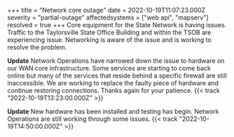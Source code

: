 +++
title = "Network core outage"
date = 2022-10-19T11:07:23.000Z
severity = "partial-outage"
affectedsystems = ["web api", "mapserv"]
resolved = true
+++
Core equipment for the State Network is having issues. Traffic to the Taylorsville State Office Building and within the TSOB are experiencing issue. Networking is aware of the issue and is working to resolve the problem.

**Update** Network Operations have narrowed down the issue to hardware on our WAN core infrastructure. Some services are starting to come back online but many of the services that reside behind a specific firewall are still inaccessible. We are working to replace the faulty piece of hardware and continue restoring connections. Thanks again for your patience.
{{< track "2022-10-19T13:23:00.000Z" >}}

**Update** New hardware has been installed and testing has begin. Network Operations are still working through some issues.
{{< track "2022-10-19T14:50:00.000Z" >}}
